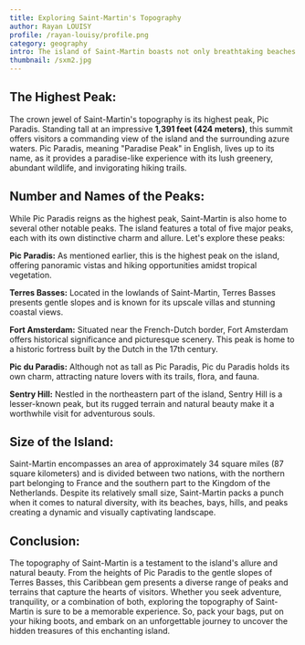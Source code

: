 ```yaml
---
title: Exploring Saint-Martin's Topography
author: Rayan LOUISY
profile: /rayan-louisy/profile.png
category: geography
intro: The island of Saint-Martin boasts not only breathtaking beaches and a vibrant cultural scene but also a diverse and captivating topography. This enchanting island, known for its blend of French and Dutch influences, presents a landscape that ranges from rolling hills to rugged cliffs, creating a paradise for both adventure seekers and nature enthusiasts. In this article, we will delve into the topography of Saint-Martin.
thumbnail: /sxm2.jpg
---
```




## The Highest Peak:

The crown jewel of Saint-Martin's topography is its highest peak, Pic Paradis. Standing tall at an impressive **1,391 feet (424 meters)**, this summit offers visitors a commanding view of the island and the surrounding azure waters. Pic Paradis, meaning "Paradise Peak" in English, lives up to its name, as it provides a paradise-like experience with its lush greenery, abundant wildlife, and invigorating hiking trails.

## Number and Names of the Peaks:

While Pic Paradis reigns as the highest peak, Saint-Martin is also home to several other notable peaks. The island features a total of five major peaks, each with its own distinctive charm and allure. Let's explore these peaks:

**Pic Paradis:** As mentioned earlier, this is the highest peak on the island, offering panoramic vistas and hiking opportunities amidst tropical vegetation.

**Terres Basses:** Located in the lowlands of Saint-Martin, Terres Basses presents gentle slopes and is known for its upscale villas and stunning coastal views.

**Fort Amsterdam:** Situated near the French-Dutch border, Fort Amsterdam offers historical significance and picturesque scenery. This peak is home to a historic fortress built by the Dutch in the 17th century.

**Pic du Paradis:** Although not as tall as Pic Paradis, Pic du Paradis holds its own charm, attracting nature lovers with its trails, flora, and fauna.

**Sentry Hill:** Nestled in the northeastern part of the island, Sentry Hill is a lesser-known peak, but its rugged terrain and natural beauty make it a worthwhile visit for adventurous souls.

## Size of the Island:

Saint-Martin encompasses an area of approximately 34 square miles (87 square kilometers) and is divided between two nations, with the northern part belonging to France and the southern part to the Kingdom of the Netherlands. Despite its relatively small size, Saint-Martin packs a punch when it comes to natural diversity, with its beaches, bays, hills, and peaks creating a dynamic and visually captivating landscape.

## Conclusion:

The topography of Saint-Martin is a testament to the island's allure and natural beauty. From the heights of Pic Paradis to the gentle slopes of Terres Basses, this Caribbean gem presents a diverse range of peaks and terrains that capture the hearts of visitors. Whether you seek adventure, tranquility, or a combination of both, exploring the topography of Saint-Martin is sure to be a memorable experience. So, pack your bags, put on your hiking boots, and embark on an unforgettable journey to uncover the hidden treasures of this enchanting island.
